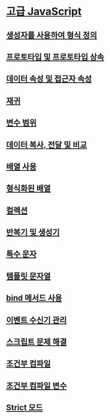 # [고급 JavaScript](advanced-javascript.md)
## [생성자를 사용하여 형식 정의](using-constructors-to-define-types.md)
## [프로토타입 및 프로토타입 상속](prototypes-and-prototype-inheritance.md)
## [데이터 속성 및 접근자 속성](data-properties-and-accessor-properties.md)
## [재귀](recursion-javascript.md)
## [변수 범위](variable-scope-javascript.md)
## [데이터 복사, 전달 및 비교](copying-passing-and-comparing-data-javascript.md)
## [배열 사용](using-arrays-javascript.md)
## [형식화된 배열](typed-arrays-javascript.md)
## [컬렉션](collections-javascript.md)
## [반복기 및 생성기](iterators-and-generators-javascript.md)
## [특수 문자](special-characters-javascript.md)
## [템플릿 문자열](template-strings-javascript.md)
## [bind 메서드 사용](using-the-bind-method-javascript.md)
## [이벤트 수신기 관리](managing-event-listeners.md)
## [스크립트 문제 해결](troubleshooting-your-scripts-javascript.md)
## [조건부 컴파일](conditional-compilation-javascript.md)
## [조건부 컴파일 변수](conditional-compilation-variables-javascript.md)
## [Strict 모드](strict-mode-javascript.md)

